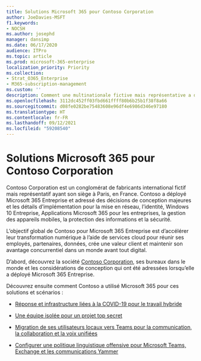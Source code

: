 ```yaml
---
title: Solutions Microsoft 365 pour Contoso Corporation
author: JoeDavies-MSFT
f1.keywords:
- NOCSH
ms.author: josephd
manager: dansimp
ms.date: 06/17/2020
audience: ITPro
ms.topic: article
ms.prod: microsoft-365-enterprise
localization_priority: Priority
ms.collection:
- Strat_O365_Enterprise
- M365-subscription-management
ms.custom: ''
description: Comment une multinationale fictive mais représentative a déployé des solutions Microsoft 365.
ms.openlocfilehash: 3112dc452ff03fbd661ffff80b6b25b1f38f8a66
ms.sourcegitcommit: d08fe0282be75483608e96df4e6986d346e97180
ms.translationtype: HT
ms.contentlocale: fr-FR
ms.lasthandoff: 09/12/2021
ms.locfileid: "59208540"
---
```

# <a name="microsoft-365-solutions-for-the-contoso-corporation"></a>Solutions Microsoft 365 pour Contoso Corporation

Contoso Corporation est un conglomérat de fabricants international fictif mais représentatif ayant son siège à Paris, en France. Contoso a déployé Microsoft 365 Entreprise et adressé des décisions de conception majeures et les détails d’implémentation pour la mise en réseau, l’identité, Windows 10 Entreprise, Applications Microsoft 365 pour les entreprises, la gestion des appareils mobiles, la protection des informations et la sécurité. 

L’objectif global de Contoso pour Microsoft 365 Entreprise est d’accélérer leur transformation numérique à l’aide de services cloud pour réunir ses employés, partenaires, données, crée une valeur client et maintenir son avantage concurrentiel dans un monde avant tout digital.

D’abord, découvrez la société [Contoso Corporation](../enterprise/contoso-overview.md), ses bureaux dans le monde et les considérations de conception qui ont été adressées lorsqu’elle a déployé Microsoft 365 Entreprise.

Découvrez ensuite comment Contoso a utilisé Microsoft 365 pour ces solutions et scénarios :

- [Réponse et infrastructure liées à la COVID-19 pour le travail hybride](contoso-remote-onsite-work.md)

- [Une équipe isolée pour un projet top secret](contoso-team-for-top-secret-project.md)

- [Migration de ses utilisateurs locaux vers Teams pour la communication, la collaboration et la voix unifiées](/MicrosoftTeams/voice-case-study-overview)

- [Configurer une politique linguistique offensive pour Microsoft Teams, Exchange et les communications Yammer](../compliance/communication-compliance-case-study.md)